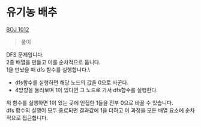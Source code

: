 # 유기농 배추

[BOJ 1012](https://www.acmicpc.net/problem/1012)

> 풀이

DFS 문제입니다.\
2중 배열을 만들고 이를 순차적으로 돕니다.\
1을 만났을 때 dfs 함수를 실행합니다.\
- dfs함수를 실행하면 해당 노드의 값을 0으로 바꾼다.
- 4방향을 둘러보며 1이 있다면 그 노드로 가서 dfs함수를 실행한다.

위 함수를 실행하면 1이 있는 곳에 인접한 1들을 전부 0으로 바꿀 수 있습니다.\
dfs 함수의 실행이 모두 종료되면 결과값에 1을 더하고 이 과정을 모든 배열 요소에 순차적으로 접근합니다. 